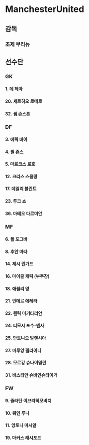 # ManchesterUnited

## 감독
### 조제 무리뉴

## 선수단

### GK
#### 1. 데 헤아
#### 20. 세르히오 로메로
#### 32. 샘 존스톤

### DF
#### 3. 에릭 바이
#### 4. 필 존스
#### 5. 마르코스 로호
#### 12. 크리스 스몰링
#### 17. 데일리 블린트
#### 23. 루크 쇼
#### 36. 마테오 다르미안

### MF
#### 6. 폴 포그바
#### 8. 후안 마타
#### 14. 제시 린가드
#### 16. 마이클 캐릭 (부주장)
#### 18. 애쉴리 영
#### 21. 안데르 에레라
#### 22. 헨릭 미키타리안
#### 24. 티모시 포수-멘사
#### 25. 안토니오 발렌시아
#### 27. 마루앙 펠라이니
#### 28. 모르강 슈나이덜린
#### 31. 바스티안 슈바인슈타이거

### FW
#### 9. 즐라탄 이브라히모비치
#### 10. 웨인 루니
#### 11. 앙토니 마시알
#### 19. 마커스 래시포드